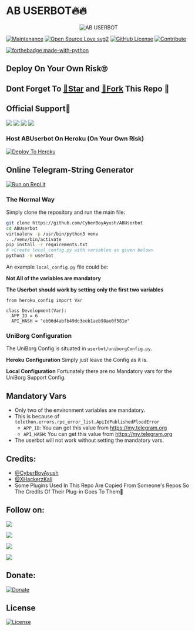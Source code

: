 # AB USERBOT🔥🔥

<p align="center">
<img src="https://telegra.ph/file/3783bd9bdde374797c704.jpg" alt="AB USERBOT">

[![Maintenance](https://img.shields.io/badge/Maintained%3F-yes-green.svg)](https://github.com/CyberBoyAyush/ABUserbot)
[![Open Source Love svg2](https://badges.frapsoft.com/os/v2/open-source.svg?v=103)](https://github.com/CyberBoyAyush/ABUserbot)
[![GitHub License](https://img.shields.io/github/license/CyberBoyAyush/ABUserbot.svg)](https://github.com/CyberBoyAyush/ABUserbot/blob/master/LICENSE)
[![Contribute](https://img.shields.io/badge/Contributions-Open-red)](https://github.com/CyberBoyAyush/ABUserbot/pulls)

[![forthebadge made-with-python](http://ForTheBadge.com/images/badges/made-with-python.svg)](https://www.python.org/)

## Deploy On Your Own Risk🙄

## Dont Forget To [🌟Star](https://github.com/CyberBoyAyush/ABUserbot/fork) and [🍴Fork](https://github.com/CyberBoyAyush/ABUserbot/fork) This Repo 💙

## Official Support💖
<a href="https://t.me/AyushBots"><img src="https://img.shields.io/badge/Join-Telegram%20Channel-blue.svg?style=for-the-badge&logo=Telegram"></a>
<a href="https://t.me/AB_USERBOT"><img src="https://img.shields.io/badge/Join-Support%20Channel-red.svg?style=for-the-badge&logo=Telegram"></a>
<a href="https://t.me/AB_USERBOT_SUPPORT"><img src="https://img.shields.io/badge/Join-Support%20Group-green.svg?style=for-the-badge&logo=Telegram"></a>
<a href="mail.to:CyberBoyAyush@protonmail.com"><img src="https://img.shields.io/badge/Contact%20Owner-black?style=for-the-badge&logo=gmail"></a>

### Host ABUserbot On Heroku (On Your Own Risk)

[![Deploy To Heroku](https://www.herokucdn.com/deploy/button.svg)](https://heroku.com/deploy?template=https://github.com/CyberBoyAyush/ABUserbot)

## Online Telegram-String Generator

[![Run on Repl.it](https://repl.it/badge/github/CyberBoyAyush/ABUserbot)](https://repl.it/@CyberBoyAyush/ABUserbot)


### The Normal Way

Simply clone the repository and run the main file:
```sh
git clone https://github.com/CyberBoyAyush/ABUserbot
cd ABUserbot
virtualenv -p /usr/bin/python3 venv
. ./venv/bin/activate
pip install -r requirements.txt
# <Create local_config.py with variables as given below>
python3 -m userbot
```

An example `local_config.py` file could be:

**Not All of the variables are mandatory**

__The Userbot should work by setting only the first two variables__

```python3
from heroku_config import Var

class Development(Var):
  APP_ID = 6
  API_HASH = "eb06d4abfb49dc3eeb1aeb98ae0f581e"
```


### UniBorg Configuration


The UniBorg Config is situated in `userbot/uniborgConfig.py`.

**Heroku Configuration**
Simply just leave the Config as it is.

**Local Configuration**
Fortunately there are no Mandatory vars for the UniBorg Support Config.

## Mandatory Vars

- Only two of the environment variables are mandatory.
- This is because of `telethon.errors.rpc_error_list.ApiIdPublishedFloodError`
    - `APP_ID`:   You can get this value from https://my.telegram.org
    - `API_HASH`:   You can get this value from https://my.telegram.org
- The userbot will not work without setting the mandatory vars.

## Credits:
* [@CyberBoyAyush](https://GitHub.com/CyberBoyAyush)
* [@XHackerzKali](https://t.me/XHackerzKali)
* Some Plugins Used In This Repo Are Copied From Someone's Repos So The Credits Of Their Plug-in Goes To Them🙂

## Follow on:
<p align="left">
<a href="https://telegram.me/AyushBots"><img src="https://img.shields.io/badge/Join%20Our%20Channel-Ayush%20Bots-darkblue?logo=telegram"></a>
</p>
<p align="left">
<a href="https://github.com/CyberBoyAyush"><img src="https://img.shields.io/badge/GitHub-Follow%20on%20GitHub-inactive.svg?logo=github"></a>
</p>
<p align="left">
<a href="https://twitter.com/CyberBoyAyush"><img src="https://img.shields.io/badge/Twitter-Follow%20on%20Twitter-informational.svg?logo=twitter"></a>
</p>
<p align="left">
<a href="https://instagram.com/CyberBoyAyush"><img src="https://img.shields.io/badge/Instagram-CyberBoyAyush-magenta?logo=instagram"></a>
</p>

## Donate:
[![Donate](https://img.shields.io/badge/Donate%20Us-UPI-orange?style=for-the-badge)](https://upayi.me/ayushsharma.fam@idfcbank)

## License
[![License](https://img.shields.io/badge/License-GPL--3.0-cgreen?style=flat-square&logo=git)](https://github.com/CyberBoyAyush/ABUserbot/blob/master/LICENSE)
